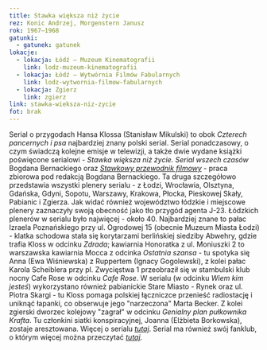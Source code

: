 ```yaml
---
title: Stawka większa niż życie
rez: Konic Andrzej, Morgenstern Janusz
rok: 1967–1968
gatunki: 
  - gatunek: gatunek
lokacje:
  - lokacja: Łódź – Muzeum Kinematografii
    link: lodz-muzeum-kinematografii
  - lokacja: Łódź – Wytwórnia Filmów Fabularnych
    link: lodz-wytwornia-filmow-fabularnych
  - lokacja: Zgierz
    link: zgierz
link: stawka-wieksza-niz-zycie
fot: brak
---
```

Serial o przygodach Hansa Klossa (Stanisław Mikulski) to obok *Czterech pancernych i psa* najbardziej znany polski serial. Serial ponadczasowy, o czym świadczą kolejne emisje w telewizji, a także dwie wydane książki poświęcone serialowi - *Stawka większa niż życie. Serial wszech czasów* Bogdana Bernackiego oraz [*Stawkowy przewodnik filmowy*](http://regiocentrum.pl/publikacje/ksiazki/stawkowy-przewodnik-filmowy/) - praca zbiorowa pod redakcją Bogdana Bernackiego. Ta druga szczegółowo przedstawia wszystki plenery serialu - z Łodzi, Wrocławia, Olsztyna, Gdańska, Gdyni, Sopotu, Warszawy, Krakowa, Płocka, Pieskowej Skały, Pabianic i Zgierza. Jak widać również województwo łódzkie i miejscowe plenery zaznaczyły swoją obecność jako tło przygód agenta J-23.
Łódzkich plenerów w serialu było najwięcej - około 40. Najbardziej znane to pałac Izraela Poznańskiego przy ul. Ogrodowej 15 (obecnie Muzeum Miasta Łodzi) - klatka schodowa stała się korytarzami berlińskiej siedziby Abwehry, gdzie trafia Kloss w odcinku *Zdrada*; kawiarnia Honoratka z ul. Moniuszki 2 to warszawska kawiarnia Mocca z odcinka *Ostatnia szansa* - tu spotyka się Anna (Ewa Wiśniewska) z Ruppertem (Ignacy Gogolewski), z kolei pałac Karola Scheiblera przy pl. Zwycięstwa 1 przeobraził się w stambulski klub nocny Cafe Rose w odcinku *Cafe Rose*.
W serialu (w odcinku *Wiem kim jesteś*) wykorzystano również pabianickie Stare Miasto - Rynek oraz ul. Piotra Skargi - tu Kloss pomaga polskiej łączniczce przenieść radiostację i uniknąć łapanki, co obserwuje jego "narzeczona" Marta Becker. Z kolei zgierski dworzec kolejowy "zagrał" w odcinku *Genialny plan pułkownika Krafta*. Tu członkini siatki konspiracyjnej, Joanna (Elżbieta Borkowska), zostaje aresztowana.
Więcej o serialu [*tutaj*](http://www.filmpolski.pl/fp/index.php?film=121559). Serial ma również swój fanklub, o którym więcej można przeczytać [*tutaj*](http://www.stawkologia.pl/).
